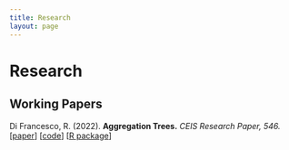 ```yaml
---
title: Research
layout: page
---
```


# Research

## Working Papers

Di Francesco, R. (2022).
<b>Aggregation Trees.</b> <i>CEIS Research Paper, 546.</i>
[<a href="https://papers.ssrn.com/sol3/papers.cfm?abstract_id=4304256">paper</a>]
[<a href="https://github.com/riccardo-df/aggTrees">code</a>]
[<a href="https://cran.r-project.org/web/packages/aggTrees/index.html">R package</a>]
